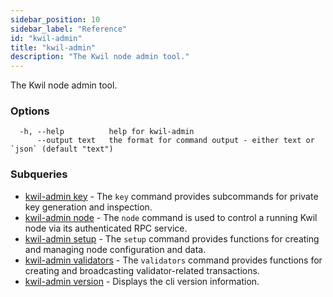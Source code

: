 ```yaml
---
sidebar_position: 10
sidebar_label: "Reference"
id: "kwil-admin"
title: "kwil-admin"
description: "The Kwil node admin tool."
---
```


The Kwil node admin tool.

### Options

```
  -h, --help          help for kwil-admin
      --output text   the format for command output - either text or `json` (default "text")
```

### Subqueries

* [kwil-admin key](./key)	 - The `key` command provides subcommands for private key generation and inspection.
* [kwil-admin node](./node)	 - The `node` command is used to control a running Kwil node via its authenticated RPC service.
* [kwil-admin setup](./setup)	 - The `setup` command provides functions for creating and managing node configuration and data.
* [kwil-admin validators](./validators)	 - The `validators` command provides functions for creating and broadcasting validator-related transactions.
* [kwil-admin version](./version)	 - Displays the cli version information.

